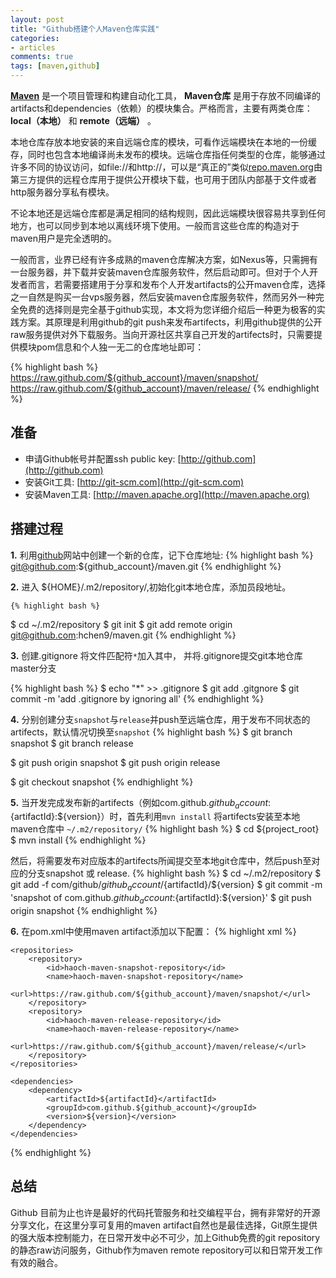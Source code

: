 ```yaml
---
layout: post
title: "Github搭建个人Maven仓库实践"
categories:
- articles
comments: true
tags: [maven,github]
---
```




  [__Maven__](http://maven.apache.org) 是一个项目管理和构建自动化工具， __Maven仓库__ 是用于存放不同编译的artifacts和dependencies（依赖）的模块集合。严格而言，主要有两类仓库： __local（本地）__ 和 __remote（远端）__ 。
  
  本地仓库存放本地安装的来自远端仓库的模块，可看作远端模块在本地的一份缓存，同时也包含本地编译尚未发布的模块。远端仓库指任何类型的仓库，能够通过许多不同的协议访问，如file://和http://，可以是“真正的”类似[repo.maven.org](http://repo.maven.org)由第三方提供的远程仓库用于提供公开模块下载，也可用于团队内部基于文件或者http服务器分享私有模块。
  
  不论本地还是远端仓库都是满足相同的结构规则，因此远端模块很容易共享到任何地方，也可以同步到本地以离线环境下使用。一般而言这些仓库的构造对于maven用户是完全透明的。
  
  一般而言，业界已经有许多成熟的maven仓库解决方案，如Nexus等，只需拥有一台服务器，并下载并安装maven仓库服务软件，然后启动即可。但对于个人开发者而言，若需要搭建用于分享和发布个人开发artifacts的公开maven仓库，选择之一自然是购买一台vps服务器，然后安装maven仓库服务软件，然而另外一种完全免费的选择则是完全基于github实现，本文将为您详细介绍后一种更为极客的实践方案。其原理是利用github的git push来发布artifects，利用github提供的公开raw服务提供对外下载服务。当向开源社区共享自己开发的artifects时，只需要提供模块pom信息和个人独一无二的仓库地址即可：

{% highlight bash %}
https://raw.github.com/${github_account}/maven/snapshot/
https://raw.github.com/${github_account}/maven/release/
{% endhighlight %}

## 准备

* 申请Github帐号并配置ssh public key: [http://github.com](http://github.com)
* 安装Git工具: [http://git-scm.com](http://git-scm.com)
* 安装Maven工具: [http://maven.apache.org](http://maven.apache.org)

## 搭建过程

__1.__ 利用[github](http://github.com)网站中创建一个新的仓库，记下仓库地址: 
{% highlight bash %}
git@github.com:${github_account}/maven.git
{% endhighlight %}

__2.__ 进入 ${HOME}/.m2/repository/,初始化git本地仓库，添加员段地址。

	{% highlight bash %}
$ cd ~/.m2/repository
$ git init
$ git add remote origin git@github.com:hchen9/maven.git
{% endhighlight %}

__3.__ 创建.gitignore 将文件匹配符`*`加入其中， 并将.gitignore提交git本地仓库master分支
	
{% highlight bash %}
$ echo "*" >> .gitignore
$ git add .gitgnore
$ git commit -m 'add .gitignore by ignoring all'
{% endhighlight %}

__4.__ 分别创建分支`snapshot`与`release`并push至远端仓库，用于发布不同状态的artifects，默认情况切换至`snapshot`
{% highlight bash %}
$ git branch snapshot
$ git branch release

$ git push origin snapshot
$ git push origin release

$ git checkout snapshot
{% endhighlight %}

__5.__ 当开发完成发布新的artifects（例如com.github.${github_account}:${artifactId}:${version}）时，首先利用`mvn install` 将artifects安装至本地maven仓库中 `~/.m2/repository/`
{% highlight bash %}
$ cd ${project_root}
$ mvn install
{% endhighlight %}

然后，将需要发布对应版本的artifects所闻提交至本地git仓库中，然后push至对应的分支snapshot 或 release.
{% highlight bash %}
$ cd ~/.m2/repository
$ git add -f com/github/${github_account}/${artifactId}/${version}
$ git commit -m 'snapshot of com.github.${github_account}:${artifactId}:${version}'
$ git push origin snapshot
{% endhighlight %}

__6.__ 在pom.xml中使用maven artifact添加以下配置：
{% highlight xml %}
<project>
<!--Add repositories-->
    <repositories>
        <repository>
            <id>haoch-maven-snapshot-repository</id>
            <name>haoch-maven-snapshot-repository</name>
            <url>https://raw.github.com/${github_account}/maven/snapshot/</url>
        </repository>
        <repository>
            <id>haoch-maven-release-repository</id>
            <name>haoch-maven-release-repository</name>
            <url>https://raw.github.com/${github_account}/maven/release/</url>
        </repository>
    </repositories>
<!-- Add dependencies -->
    <dependencies>
        <dependency>
            <artifactId>${artifactId}</artifactId>
            <groupId>com.github.${github_account}</groupId>
            <version>${version}</version>
        </dependency>
    </dependencies>
</project>
{% endhighlight %}

## 总结
Github 目前为止也许是最好的代码托管服务和社交编程平台，拥有非常好的开源分享文化，在这里分享可复用的maven artifact自然也是最佳选择，Git原生提供的强大版本控制能力，在日常开发中必不可少，加上Github免费的git repository的静态raw访问服务，Github作为maven remote repository可以和日常开发工作有效的融合。
